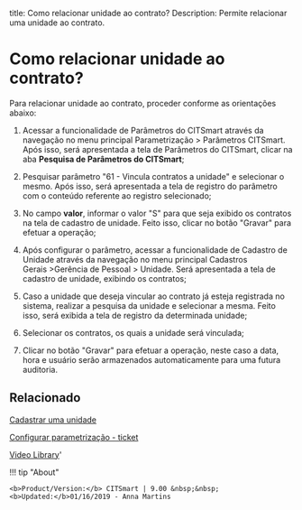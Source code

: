 title: Como relacionar unidade ao contrato?
Description: Permite relacionar uma unidade ao contrato.
# Como relacionar unidade ao contrato?

Para relacionar unidade ao contrato, proceder conforme as orientações abaixo:

1.  Acessar a funcionalidade de Parâmetros do CITSmart através da navegação
    no menu principal Parametrização \> Parâmetros CITSmart. Após isso, será
    apresentada a tela de Parâmetros do CITSmart, clicar na aba **Pesquisa
    de Parâmetros do CITSmart**;

2.  Pesquisar parâmetro "61 - Vincula contratos a unidade" e selecionar
    o mesmo. Após isso, será apresentada a tela de registro do parâmetro com o
    conteúdo referente ao registro selecionado;

3.  No campo **valor**, informar o valor "S" para que seja exibido os contratos
    na tela de cadastro de unidade. Feito isso, clicar no botão "Gravar" para
    efetuar a operação;

4.  Após configurar o parâmetro, acessar a funcionalidade de Cadastro de
    Unidade através da navegação no menu principal Cadastros
    Gerais \>Gerência de Pessoal \> Unidade. Será apresentada a tela
    de cadastro de unidade, exibindo os contratos;

5.  Caso a unidade que deseja vincular ao contrato já esteja registrada no
    sistema, realizar a pesquisa da unidade e selecionar a mesma. Feito isso,
    será exibida a tela de registro da determinada unidade;

6.  Selecionar os contratos, os quais a unidade será vinculada;

7.  Clicar no botão "Gravar" para efetuar a operação, neste caso a data, hora e
    usuário serão armazenados automaticamente para uma futura auditoria.


Relacionado
-------

[Cadastrar uma unidade](/pt-br/citsmart-platform-9/platform-administration/region-and-language/register-unit.html)

[Configurar parametrização - ticket](/pt-br/citsmart-platform-9/platform-administration/parameters-list/configure-parametrization-ticket.html)


<i class='fa fa-youtube-play  fa-2x' style='color:#97ce17;vertical-align: middle;'> </i> [Video Library](https://www.youtube.com/playlist?list=PLB5qK2uzf2RN9wA1DbVHEot2QD2gW8_jq)'

!!! tip "About"

    <b>Product/Version:</b> CITSmart | 9.00 &nbsp;&nbsp;
    <b>Updated:</b>01/16/2019 - Anna Martins
